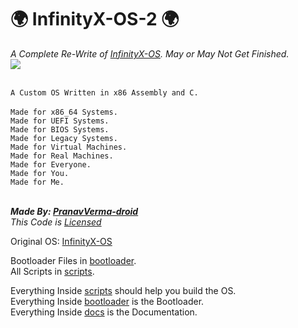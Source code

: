# 🌍 InfinityX-OS-2 🌍
<i>A Complete Re-Write of [InfinityX-OS](https://github.com/PranavVerma-droid/InfinityX-OS). May or May Not Get Finished.</i><br>
<img src="https://github.com/PranavVerma-droid/InfinityX-OS-2/assets/73458565/4c56d04f-070a-4a4e-9149-bad6d2e17e8d"><br><br>

```A Custom OS Written in x86 Assembly and C.```<br><br>
```Made for x86_64 Systems.```<br>
```Made for UEFI Systems.```<br>
```Made for BIOS Systems.```<br>
```Made for Legacy Systems.```<br>
```Made for Virtual Machines.```<br>
```Made for Real Machines.```<br>
```Made for Everyone.```<br>
```Made for You.```<br>
```Made for Me.```<br><br>

<i><b>Made By: [PranavVerma-droid](https://portfolio.craftingrealm.tk)</b></i><br>
<i>This Code is [Licensed](LICENSE)</i>


Original OS: [InfinityX-OS](https://github.com/PranavVerma-droid/InfinityX-OS)

Bootloader Files in [bootloader](bootloader). <br>
All Scripts in [scripts](scripts).

Everything Inside [scripts](scripts) should help you build the OS. <br>
Everything Inside [bootloader](bootloader) is the Bootloader. <br>
Everything Inside [docs](docs) is the Documentation.

